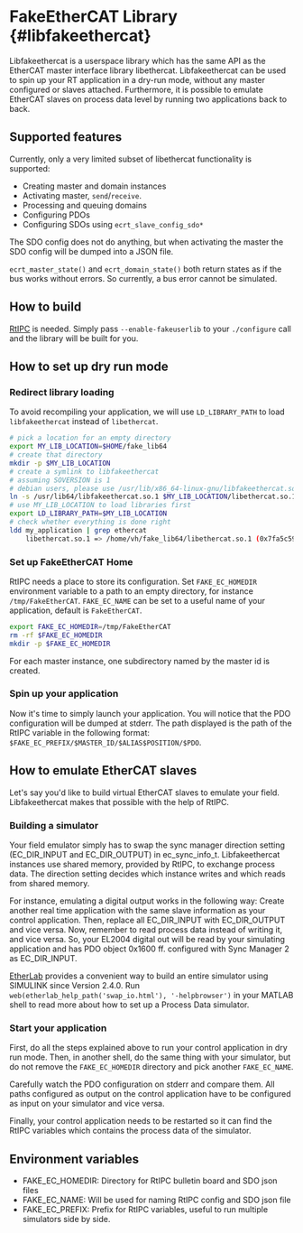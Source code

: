 FakeEtherCAT Library                        {#libfakeethercat}
====================

Libfakeethercat is a userspace library which has the same API as the EtherCAT
master interface library libethercat. Libfakeethercat can be used to spin up
your RT application in a dry-run mode, without any master configured or slaves
attached. Furthermore, it is possible to emulate EtherCAT slaves on process
data level by running two applications back to back.

## Supported features

Currently, only a very limited subset of libethercat functionality is
supported:

 - Creating master and domain instances
 - Activating master, `send`/`receive`.
 - Processing and queuing domains
 - Configuring PDOs
 - Configuring SDOs using `ecrt_slave_config_sdo*`

The SDO config does not do anything, but when activating the master the SDO
config will be dumped into a JSON file.

`ecrt_master_state()` and `ecrt_domain_state()` both return states as if the
bus works without errors. So currently, a bus error cannot be simulated.

## How to build

[RtIPC](https://gitlab.com/etherlab.org/rtipc) is needed.  Simply pass
`--enable-fakeuserlib` to your `./configure` call and the library will be
built for you.

## How to set up dry run mode

### Redirect library loading

To avoid recompiling your application, we will use `LD_LIBRARY_PATH` to load
`libfakeethercat` instead of `libethercat`.

```sh
# pick a location for an empty directory
export MY_LIB_LOCATION=$HOME/fake_lib64
# create that directory
mkdir -p $MY_LIB_LOCATION
# create a symlink to libfakeethercat
# assuming SOVERSION is 1
# debian users, please use /usr/lib/x86_64-linux-gnu/libfakeethercat.so.1
ln -s /usr/lib64/libfakeethercat.so.1 $MY_LIB_LOCATION/libethercat.so.1
# use MY_LIB_LOCATION to load libraries first
export LD_LIBRARY_PATH=$MY_LIB_LOCATION
# check whether everything is done right
ldd my_application | grep ethercat
    libethercat.so.1 => /home/vh/fake_lib64/libethercat.so.1 (0x7fa5c590)
```

### Set up FakeEtherCAT Home

RtIPC needs a place to store its configuration. Set `FAKE_EC_HOMEDIR`
environment variable to a path to an empty directory, for instance
`/tmp/FakeEtherCAT`. `FAKE_EC_NAME` can be set to a useful name of your
application, default is `FakeEtherCAT`.

```sh
export FAKE_EC_HOMEDIR=/tmp/FakeEtherCAT
rm -rf $FAKE_EC_HOMEDIR
mkdir -p $FAKE_EC_HOMEDIR
```
For each master instance, one subdirectory named by the master id is created.

### Spin up your application

Now it's time to simply launch your application.
You will notice that the PDO configuration will be dumped at stderr.
The path displayed is the path of the RtIPC variable in the following format:
`$FAKE_EC_PREFIX/$MASTER_ID/$ALIAS$POSITION/$PDO`.

## How to emulate EtherCAT slaves

Let's say you'd like to build virtual EtherCAT slaves to emulate your field.
Libfakeethercat makes that possible with the help of RtIPC.

### Building a simulator

Your field emulator simply has to swap the sync manager direction setting
(EC_DIR_INPUT and EC_DIR_OUTPUT) in ec_sync_info_t.
Libfakeethercat instances use shared memory, provided by RtIPC,
to exchange process data.
The direction setting decides which instance writes and which reads from
shared memory.

For instance, emulating a digital output works in the following way:
Create another real time application with the same slave information
as your control application.
Then, replace all EC_DIR_INPUT with EC_DIR_OUTPUT and vice versa.
Now, remember to read process data instead of writing it, and vice versa.
So, your EL2004 digital out will be read by your simulating application
and has PDO object 0x1600 ff. configured with Sync Manager 2 as EC_DIR_INPUT.

[EtherLab](https://gitlab.com/etherlab.org/etherlab) provides
a convenient way to build an entire simulator using SIMULINK since
Version 2.4.0.
Run `web(etherlab_help_path('swap_io.html'), '-helpbrowser')`
in your MATLAB shell to read more about how to set up a
Process Data simulator.

### Start your application

First, do all the steps explained above to run your
control application in dry run mode.
Then, in another shell, do the same thing with your simulator,
but do not remove the `FAKE_EC_HOMEDIR` directory and
pick another `FAKE_EC_NAME`.

Carefully watch the PDO configuration on stderr and compare them. All paths
configured as output on the control application have to be configured as input
on your simulator and vice versa.

Finally, your control application needs to be restarted
so it can find the RtIPC variables which contains the process data of the
simulator.

## Environment variables

 - FAKE_EC_HOMEDIR: Directory for RtIPC bulletin board and SDO json files
 - FAKE_EC_NAME: Will be used for naming RtIPC config and SDO json file
 - FAKE_EC_PREFIX: Prefix for RtIPC variables, useful to run multiple
                   simulators side by side.
